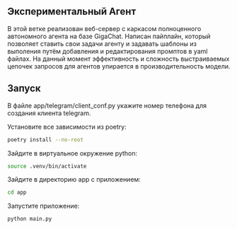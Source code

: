 ## Экспериментальный Агент 

В этой ветке реализован веб-сервер с каркасом полноценного автономного агента
на базе GigaChat.
Написан пайплайн, который позволяет ставить свои задачи агенту и задавать шаблоны 
из выполения путём добавления и редактирования промптов в yaml файлах. 
На данный момент эффективность и сложность выстраиваемых цепочек запросов для агентов 
упирается в производительность модели.

## Запуск

В файле app/telegram/client_conf.py укажите номер телефона для создания клиента telegram.

Установите все зависимости из poetry:

```bash
poetry install --no-root
```
Зайдите в виртуальное окружение python:
```bash
source .venv/bin/activate
```
Зайдите в директорию app с приложением:
```bash
cd app
```
Запустите приложение:
```bash
python main.py
```
